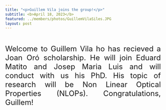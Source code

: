 ```yaml
---
title: "<p>Guillem Vila joins the group!</p>"
subtitle: <b>April 18, 2023</b>
featured: ../members/photos/GuillemVilaSiles.JPG
layout: post
---
```


<br>
<P ALIGN="justify"> <font size="5"> Welcome to Guillem Vila ho has recieved a Joan Oró scholarship. He will join Eduard Matito and Josep Maria Luis and will conduct with us his PhD. His topic of research will be Non Linear Optical Properties (NLOPs). Congratulations, Guillem!</font></p>
